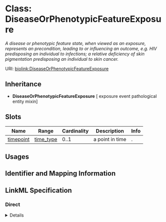 # Class: DiseaseOrPhenotypicFeatureExposure
_A disease or phenotypic feature state, when viewed as an exposure, represents an precondition, leading to or influencing an outcome, e.g. HIV predisposing an individual to infections; a relative deficiency of skin pigmentation predisposing an individual to skin cancer._





URI: [biolink:DiseaseOrPhenotypicFeatureExposure](https://w3id.org/biolink/vocab/DiseaseOrPhenotypicFeatureExposure)




## Inheritance

* **DiseaseOrPhenotypicFeatureExposure** [ exposure event pathological entity mixin]




## Slots

| Name | Range | Cardinality | Description  | Info |
| ---  | --- | --- | --- | --- |
| [timepoint](timepoint.md) | [time_type](time_type.md) | 0..1 | a point in time  | . |


## Usages



## Identifier and Mapping Information









## LinkML Specification

<!-- TODO: investigate https://stackoverflow.com/questions/37606292/how-to-create-tabbed-code-blocks-in-mkdocs-or-sphinx -->

### Direct

<details>
```yaml
name: disease or phenotypic feature exposure
description: A disease or phenotypic feature state, when viewed as an exposure, represents
  an precondition, leading to or influencing an outcome, e.g. HIV predisposing an
  individual to infections; a relative deficiency of skin pigmentation predisposing
  an individual to skin cancer.
from_schema: https://w3id.org/biolink/biolink-model
mixins:
- exposure event
- pathological entity mixin

```
</details>

### Induced

<details>
```yaml
name: disease or phenotypic feature exposure
description: A disease or phenotypic feature state, when viewed as an exposure, represents
  an precondition, leading to or influencing an outcome, e.g. HIV predisposing an
  individual to infections; a relative deficiency of skin pigmentation predisposing
  an individual to skin cancer.
from_schema: https://w3id.org/biolink/biolink-model
mixins:
- exposure event
- pathological entity mixin
attributes:
  timepoint:
    name: timepoint
    aliases:
    - duration
    description: a point in time
    from_schema: https://w3id.org/biolink/biolink-model
    is_a: node property
    domain: named thing
    alias: timepoint
    owner: disease or phenotypic feature exposure
    range: time type

```
</details>